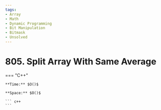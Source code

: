 ```yaml
---
tags:
- Array
- Math
- Dynamic Programming
- Bit Manipulation
- Bitmask
- Unsolved
---
```



# 805. Split Array With Same Average

=== "C++"

    **Time:** $O()$

    **Space:** $O()$

    ``` c++
    ```